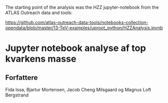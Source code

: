 The starting point of the analysis was the HZZ jupyter-notebook from the ATLAS Outreach data and tools:

https://github.com/atlas-outreach-data-tools/notebooks-collection-opendata/blob/master/13-TeV-examples/uproot_python/HZZAnalysis.ipynb

# Jupyter notebook analyse af top kvarkens masse

## Forfattere

Fida Issa, Bjartur Mortensen, Jacob Cheng Milsgaard og Magnus Loft Bergstrand
